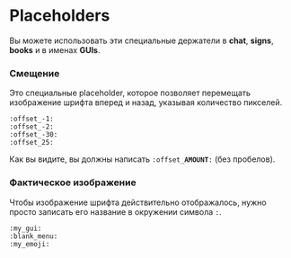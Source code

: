 # Placeholders
Вы можете использовать эти специальные держатели в **chat**, **signs**, **books** и в именах **GUIs**.

### Смещение

Это специальные placeholder, которое позволяет перемещать изображение шрифта вперед и назад, указывая количество пикселей.

```
:offset_-1:
:offset_-2:
:offset_-30:
:offset_25:
```

Как вы видите, вы должны написать `:offset_`**`AMOUNT`**`:` (без пробелов).

### Фактическое изображение

Чтобы изображение шрифта действительно отображалось, нужно просто записать его название в окружении символа `:`.

```
:my_gui:
:blank_menu:
:my_emoji:
```


